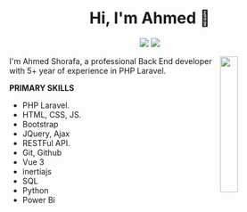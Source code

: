 
<h1 align="center">Hi, I'm Ahmed 👋</h1>
<p align="center">
<!--     <a href="https://twitter.com/mohamed_abusrea"><img src="https://img.shields.io/badge/twitter-%231FA1F1?style=flat&logo=twitter&logoColor=white"/></a> -->
    <a href="www.linkedin.com/in/ahmed-shorafa"><img src="https://img.shields.io/badge/linkedin-%230177B5?style=flat&logo=linkedin&logoColor=white"/></a>
    <a href="ahmed.shorafa.2015@gmail.com"><img src="https://img.shields.io/badge/gmail-%23FF0000?style=flat&logo=Gmail&logoColor=white"/></a>
<!--     <a href="https://www.youtube.com/c/mohamedabusrea"><img src="https://img.shields.io/badge/youtube-%23FF0000?style=flat&logo=youtube&logoColor=white"/></a>
    <a href="https://www.instagram.com/mohamed_abusrea"><img src="https://img.shields.io/badge/instagram-%23E4415F?style=flat&logo=instagram&logoColor=white"/></a> -->
  </p>
  
  <img src="https://github.com/mohamedabusrea/mohamedabusrea/blob/master/profile-img.png" align="right" width="25%"/>

I'm Ahmed Shorafa, a professional Back End developer with 5+  year of experience in PHP Laravel.

<b>PRIMARY SKILLS</b>
<ul>
  <li>PHP Laravel.</li> 
  <li>HTML, CSS,  JS.</li>  
  <li>Bootstrap</li>  
  <li>JQuery, Ajax</li>  
  <li>RESTFul API.</li>  
  <li>Git, Github</li>  
  <li>Vue 3</li>  
  <li>inertiajs</li>  
  <li>SQL</li>  
  <li>Python</li>  
  <li>Power Bi</li>  
</ul>
<!--
**AhmedShurafa/AhmedShurafa** is a ✨ _special_ ✨ repository because its `README.md` (this file) appears on your GitHub profile.

Here are some ideas to get you started:

- 🔭 I’m currently working on ...
- 🌱 I’m currently learning ...
- 👯 I’m looking to collaborate on ...
- 🤔 I’m looking for help with ...
- 💬 Ask me about ...
- 📫 How to reach me: ...
- 😄 Pronouns: ...
- ⚡ Fun fact: ...
-->

# Mobile_Price_Classification
Mobile Price Classification by python
